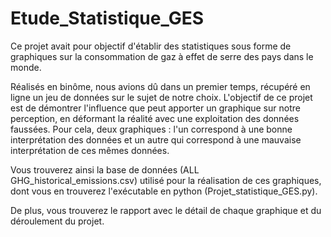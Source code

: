 # Etude_Statistique_GES

Ce projet avait pour objectif d'établir des statistiques sous forme de graphiques sur la consommation de gaz à effet de serre des pays dans le monde.

Réalisés en binôme, nous avions dû dans un premier temps, récupéré en ligne un jeu de données sur le sujet de notre choix.
L'objectif de ce projet est de démontrer l'influence que peut apporter un graphique sur notre perception, en déformant la réalité avec une exploitation des données faussées. 
Pour cela, deux graphiques : l'un correspond à une bonne interprétation des données et un autre qui correspond à une mauvaise interprétation de ces mêmes données.

Vous trouverez ainsi la base de données (ALL GHG_historical_emissions.csv) utilisé pour la réalisation de ces graphiques, dont vous en trouverez l'exécutable en python (Projet_statistique_GES.py).

De plus, vous trouverez le rapport avec le détail de chaque graphique et du déroulement du projet. 
